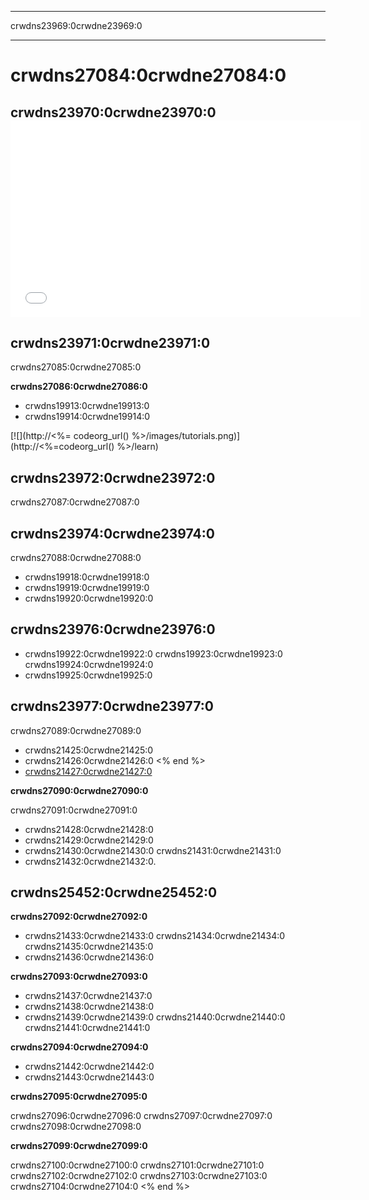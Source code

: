 * * *

crwdns23969:0crwdne23969:0

* * *

# crwdns27084:0crwdne27084:0

## crwdns23970:0crwdne23970:0 <iframe width="560" height="315" src="//www.youtube.com/embed/tQeSke4hIds" frameborder="0" allowfullscreen></iframe>
## crwdns23971:0crwdne23971:0

crwdns27085:0crwdne27085:0

**crwdns27086:0crwdne27086:0**

  * crwdns19913:0crwdne19913:0
  * crwdns19914:0crwdne19914:0

[![](http://<%= codeorg_url() %>/images/tutorials.png)](http://<%=codeorg_url() %>/learn)

## crwdns23972:0crwdne23972:0

crwdns27087:0crwdne27087:0

## crwdns23974:0crwdne23974:0

crwdns27088:0crwdne27088:0

  * crwdns19918:0crwdne19918:0
  * crwdns19919:0crwdne19919:0 
  * crwdns19920:0crwdne19920:0

## crwdns23976:0crwdne23976:0

  * crwdns19922:0crwdne19922:0 crwdns19923:0crwdne19923:0 crwdns19924:0crwdne19924:0
  * crwdns19925:0crwdne19925:0

## crwdns23977:0crwdne23977:0

crwdns27089:0crwdne27089:0

  * crwdns21425:0crwdne21425:0
  * crwdns21426:0crwdne21426:0 <% end %>
  * [crwdns21427:0crwdne21427:0](https://www.youtube.com/watch?v=6XvmhE1J9PY)

**crwdns27090:0crwdne27090:0**

crwdns27091:0crwdne27091:0

  * crwdns21428:0crwdne21428:0
  * crwdns21429:0crwdne21429:0
  * crwdns21430:0crwdne21430:0 crwdns21431:0crwdne21431:0
  * crwdns21432:0crwdne21432:0. 

## crwdns25452:0crwdne25452:0

**crwdns27092:0crwdne27092:0**

  * crwdns21433:0crwdne21433:0 crwdns21434:0crwdne21434:0 crwdns21435:0crwdne21435:0
  * crwdns21436:0crwdne21436:0

**crwdns27093:0crwdne27093:0**

  * crwdns21437:0crwdne21437:0
  * crwdns21438:0crwdne21438:0
  * crwdns21439:0crwdne21439:0 crwdns21440:0crwdne21440:0 crwdns21441:0crwdne21441:0

**crwdns27094:0crwdne27094:0**

  * crwdns21442:0crwdne21442:0
  * crwdns21443:0crwdne21443:0

**crwdns27095:0crwdne27095:0**

crwdns27096:0crwdne27096:0 crwdns27097:0crwdne27097:0 crwdns27098:0crwdne27098:0

**crwdns27099:0crwdne27099:0**

crwdns27100:0crwdne27100:0 crwdns27101:0crwdne27101:0 crwdns27102:0crwdne27102:0 crwdns27103:0crwdne27103:0 crwdns27104:0crwdne27104:0 <% end %>